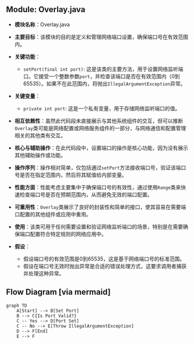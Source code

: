 ## Module: Overlay.java
- **模块名称**：Overlay.java

- **主要目标**：该模块的目的是定义和管理网络端口设置，确保端口号在有效范围内。

- **关键功能**：
  - `setPort(final int port)`: 这是该类的主要方法，用于设置网络监听端口。它接受一个整数参数`port`，并检查该端口是否在有效范围内（0到65535）。如果不在此范围内，将抛出`IllegalArgumentException`异常。

- **关键变量**：
  - `private int port`: 这是一个私有变量，用于存储网络监听端口的值。

- **相互依赖性**：虽然此代码段未直接展示与其他系统组件的交互，但可以推断`Overlay`类可能是网络配置或网络服务组件的一部分，与网络通信和配置管理相关的其他类有交互。

- **核心与辅助操作**：在此代码段中，设置端口的操作是核心功能，因为没有展示其他辅助操作或功能。

- **操作序列**：操作相对简单，仅包括通过`setPort`方法接收端口号，验证该端口号是否在指定范围内，然后将其赋值给内部变量。

- **性能方面**：性能考虑主要集中于确保端口号的有效性，通过使用`Range`类来快速检查端口号是否在预期范围内，从而避免无效的端口配置。

- **可重用性**：`Overlay`类展示了良好的封装性和简单的接口，使其容易在需要端口配置的其他组件或应用中重用。

- **使用**：该类可用于任何需要设置和验证网络监听端口的场景，特别是在需要确保端口配置符合特定规则的网络应用中。

- **假设**：
  - 假设端口号的有效范围是0到65535，这是基于网络端口号的标准范围。
  - 假设在端口号无效时抛出异常是合适的错误处理方式，这要求调用者捕获并处理这种异常。
## Flow Diagram [via mermaid]
```mermaid
graph TD
    A[Start] --> B[Set Port]
    B --> C{Is Port Valid?}
    C -- Yes --> D[Port Set]
    C -- No --> E[Throw IllegalArgumentException]
    D --> F[End]
    E --> F
```
